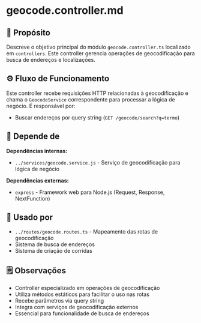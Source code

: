 # geocode.controller.md

## 📘 Propósito
Descreve o objetivo principal do módulo `geocode.controller.ts` localizado em `controllers`. Este controller gerencia operações de geocodificação para busca de endereços e localizações.

## ⚙️ Fluxo de Funcionamento
Este controller recebe requisições HTTP relacionadas à geocodificação e chama o `GeocodeService` correspondente para processar a lógica de negócio. É responsável por:
- Buscar endereços por query string (`GET /geocode/search?q=termo`)

## 🔗 Depende de
**Dependências internas:**
- `../services/geocode.service.js` - Serviço de geocodificação para lógica de negócio

**Dependências externas:**
- `express` - Framework web para Node.js (Request, Response, NextFunction)

## 🧩 Usado por
- `../routes/geocode.routes.ts` - Mapeamento das rotas de geocodificação
- Sistema de busca de endereços
- Sistema de criação de corridas

## 🗒️ Observações
- Controller especializado em operações de geocodificação
- Utiliza métodos estáticos para facilitar o uso nas rotas
- Recebe parâmetros via query string
- Integra com serviços de geocodificação externos
- Essencial para funcionalidade de busca de endereços
